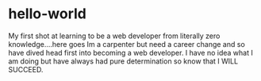# hello-world
My first shot at learning to be a web developer from literally zero knowledge....here goes
Im a carpenter but need a career change and so have dived head first into becoming a web developer. I have no idea what I am doing but have always had pure determination so know that I WILL SUCCEED. 
